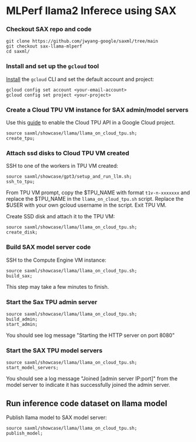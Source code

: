 #  MLPerf llama2 Inferece using SAX

### Checkout SAX repo and code
```
git clone https://github.com/jwyang-google/saxml/tree/main
git checkout sax-llama-mlperf
cd saxml/
```

### Install and set up the `gcloud` tool
[Install](https://cloud.google.com/sdk/gcloud#download_and_install_the) the
`gcloud` CLI and set the default account and project:

```
gcloud config set account <your-email-account>
gcloud config set project <your-project>
```

### Create a Cloud TPU VM instance for SAX admin/model servers

Use this [guide](https://cloud.google.com/tpu/docs/users-guide-tpu-vm) to
enable the Cloud TPU API in a Google Cloud project.

```
source saxml/showcase/llama/llama_on_cloud_tpu.sh;
create_tpu;
```

### Attach ssd disks to Cloud TPU VM created

SSH to one of the workers in TPU VM created:
```
source saxml/showcase/gpt3/setup_and_run_llm.sh;
ssh_to_tpu;
```

From TPU VM prompt, copy the $TPU_NAME with format ```t1v-n-xxxxxxx``` and replace the $TPU_NAME in the ```llama_on_cloud_tpu.sh``` script.
Replace the $USER with your own gcloud username in the script.
Exit TPU VM. 

Create SSD disk and attach it to the TPU VM:
```
source saxml/showcase/llama/llama_on_cloud_tpu.sh;
create_disk;
```


### Build SAX model server code

SSH to the Compute Engine VM instance:

```
source saxml/showcase/llama/llama_on_cloud_tpu.sh;
build_sax;
```
This step may take a few minutes to finish. 


### Start the Sax TPU admin server
```
source saxml/showcase/llama/llama_on_cloud_tpu.sh;
build_admin;
start_admin;
```

You should see log message "Starting the HTTP server on port 8080"

### Start the SAX TPU model servers
```
source saxml/showcase/llama/llama_on_cloud_tpu.sh;
start_model_servers;
```

You should see a log message "Joined [admin server IP:port]" from the model
server to indicate it has successfully joined the admin server.

## Run inference code dataset on llama model
Publish llama model to SAX model server:
```
source saxml/showcase/llama/llama_on_cloud_tpu.sh;
publish_model;
```